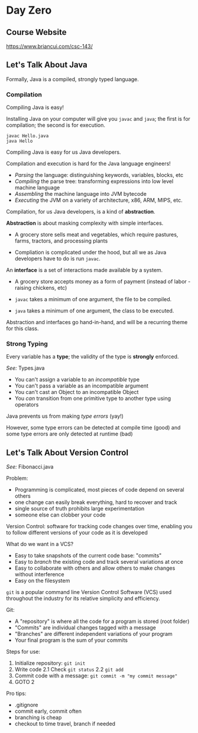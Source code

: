 # Day Zero

## Course Website

https://www.briancui.com/csc-143/

## Let's Talk About Java

Formally, Java is a compiled, strongly typed language.

### Compilation

Compiling Java is easy!

Installing Java on your computer will give you `javac` and `java`;
the first is for compilation; the second is for execution.

```
javac Hello.java
java Hello
```

Compiling Java is easy for us Java developers.

Compilation and execution is hard for the Java language engineers!

 - *Parsing* the language: distinguishing keywords, variables, blocks, etc
 - *Compiling* the parse tree: transforming expressions into low level machine language
 - *Assembling* the machine language into JVM bytecode
 - *Executing* the JVM on a variety of architecture, x86, ARM, MIPS, etc.

Compilation, for us Java developers, is a kind of **abstraction**.

**Abstraction** is about masking complexity with simple interfaces.

 - A grocery store sells meat and vegetables,
   which require pastures, farms, tractors, and processing plants

 - Compliation is complicated under the hood,
   but all we as Java developers have to do is run `javac`.

An **interface** is a set of interactions made available by a system.

 - A grocery store accepts money as a form of payment
   (instead of labor - raising chickens, etc)

 - `javac` takes a minimum of one argument, the file to be compiled.
 - `java` takes a minimum of one argument, the class to be executed.

Abstraction and interfaces go hand-in-hand,
and will be a recurring theme for this class.

### Strong Typing

Every variable has a **type**;
the validity of the type is **strongly** enforced.

*See:* Types.java

 - You can't assign a variable to an *incompatible* type
 - You can't pass a variable as an incompatible argument
 - You can't cast an Object to an incompatible Object
 - You *can* transition from one primitive type to another type using operators

Java prevents us from making *type errors* (yay!)

However, some type errors can be detected at compile time (good)
     and some type errors are only detected at runtime (bad)

## Let's Talk About Version Control

*See:* Fibonacci.java

Problem:
 - Programming is complicated, most pieces of code depend on several others
 - one change can easily break everything, hard to recover and track
 - single source of truth prohibits large experimentation
 - someone else can clobber your code

Version Control: software for tracking code changes over time,
enabling you to follow different versions of your code as it is developed

What do we want in a VCS?
 - Easy to take snapshots of the current code base: "commits"
 - Easy to *branch* the existing code and track several variations at once
 - Easy to collaborate with others and allow others to make changes without interference
 - Easy on the filesystem

`git` is a popular command line Version Control Software (VCS)
used throughout the industry for its relative simplicity and efficiency.

Git:
 - A "repository" is where all the code for a program is stored (root folder)
 - "Commits" are individual changes tagged with a message
 - "Branches" are different independent variations of your program
 - Your final program is the sum of your commits

Steps for use:
 1. Initialize repository: `git init`
 2. Write code
 2.1 Check `git status`
 2.2 `git add`
 3. Commit code with a message: `git commit -m "my commit message"`
 4. GOTO 2

Pro tips:
 - .gitignore
 - commit early, commit often
 - branching is cheap
 - checkout to time travel, branch if needed
